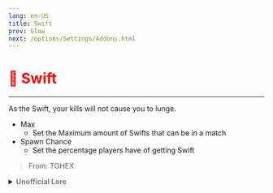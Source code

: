 ```yaml
---
lang: en-US
title: Swift
prev: Glow
next: /options/Settings/Addons.html
---
```


# <font color=red>🏃 <b>Swift</b></font> <Badge text="Experimental" type="tip" vertical="middle"/>
---

As the Swift, your kills will not cause you to lunge.
* Max
  * Set the Maximum amount of Swifts that can be in a match
* Spawn Chance
  * Set the percentage players have of getting Swift

> From: TOHEX

<details>
<summary><b><font color=gray>Unofficial Lore</font></b></summary>

Placeholder: This role is a ROLE OH EM GOSH
> Submitted by: Member
</details>